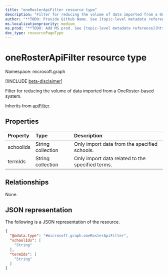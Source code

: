 ```yaml
---
title: "oneRosterApiFilter resource type"
description: "Filter for reducing the volume of data imported from a OneRoster-based system."
author: "**TODO: Provide Github Name. See [topic-level metadata reference](https://msgo.azurewebsites.net/add/document/guidelines/metadata.html#topic-level-metadata)**"
ms.localizationpriority: medium
ms.prod: "**TODO: Add MS prod. See [topic-level metadata reference](https://msgo.azurewebsites.net/add/document/guidelines/metadata.html#topic-level-metadata)**"
doc_type: resourcePageType
---
```


# oneRosterApiFilter resource type

Namespace: microsoft.graph

[!INCLUDE [beta-disclaimer](../../includes/beta-disclaimer.md)]

Filter for reducing the volume of data imported from a OneRoster-based system.


Inherits from [apiFilter](../resources/apifilter.md).

## Properties
|Property|Type|Description|
|:---|:---|:---|
|schoolIds|String collection|Only import data from the specified schools.|
|termIds|String collection|Only import data related to the specified terms.|

## Relationships
None.

## JSON representation
The following is a JSON representation of the resource.
<!-- {
  "blockType": "resource",
  "@odata.type": "microsoft.graph.oneRosterApiFilter"
}
-->
``` json
{
  "@odata.type": "#microsoft.graph.oneRosterApiFilter",
  "schoolIds": [
    "String"
  ],
  "termIds": [
    "String"
  ]
}
```

